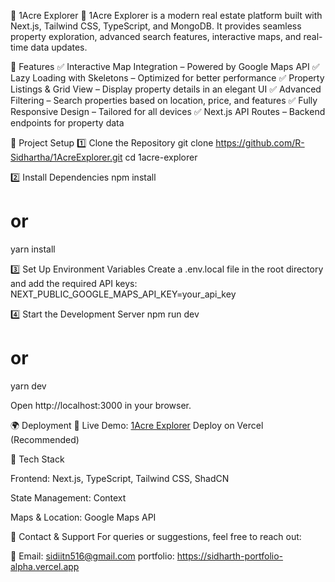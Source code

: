 🏡 1Acre Explorer
🚀 1Acre Explorer is a modern real estate platform built with Next.js, Tailwind CSS, TypeScript, and MongoDB. It provides seamless property exploration, advanced search features, interactive maps, and real-time data updates.

📌 Features
✅ Interactive Map Integration – Powered by Google Maps API
✅ Lazy Loading with Skeletons – Optimized for better performance
✅ Property Listings & Grid View – Display property details in an elegant UI
✅ Advanced Filtering – Search properties based on location, price, and features
✅ Fully Responsive Design – Tailored for all devices
✅ Next.js API Routes – Backend endpoints for property data

🚀 Project Setup
1️⃣ Clone the Repository
git clone https://github.com/R-Sidhartha/1AcreExplorer.git
cd 1acre-explorer

2️⃣ Install Dependencies
npm install

# or

yarn install

3️⃣ Set Up Environment Variables
Create a .env.local file in the root directory and add the required API keys:
NEXT_PUBLIC_GOOGLE_MAPS_API_KEY=your_api_key

4️⃣ Start the Development Server
npm run dev

# or

yarn dev

Open http://localhost:3000 in your browser.

🌍 Deployment
🔗 Live Demo: [1Acre Explorer](https://1-acre-explorer.vercel.app/)
Deploy on Vercel (Recommended)

📖 Tech Stack

Frontend: Next.js, TypeScript, Tailwind CSS, ShadCN

State Management: Context

Maps & Location: Google Maps API

📧 Contact & Support
For queries or suggestions, feel free to reach out:

📩 Email: sidiitn516@gmail.com
portfolio: https://sidharth-portfolio-alpha.vercel.app
